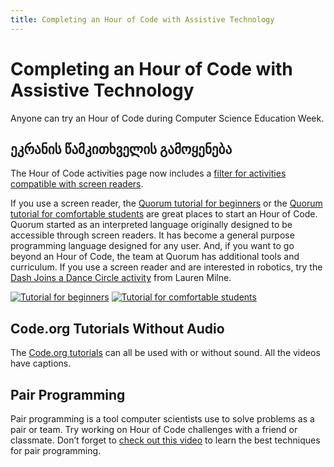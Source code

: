 ```yaml
---
title: Completing an Hour of Code with Assistive Technology
---
```


# Completing an Hour of Code with Assistive Technology

Anyone can try an Hour of Code during Computer Science Education Week.

## ეკრანის წამკითხველის გამოყენება

The Hour of Code activities page now includes a [filter for activities compatible with screen readers](https://hourofcode.com/us/learn?platform=screenreader).

If you use a screen reader, the [Quorum tutorial for beginners](https://quorumlanguage.com/hourofcode/astro1.html) or the [Quorum tutorial for comfortable students](https://quorumlanguage.com/hourofcode/part1.html) are great places to start an Hour of Code. Quorum started as an interpreted language originally designed to be accessible through screen readers. It has become a general purpose programming language designed for any user. And, if you want to go beyond an Hour of Code, the team at Quorum has additional tools and curriculum. If you use a screen reader and are interested in robotics, try the [Dash Joins a Dance Circle activity](https://milnel2.github.io/blocks4alliOS/danceCircle1.html) from Lauren Milne.

[![Tutorial for beginners](https://code.org/images/fill-480x360/tutorials/hoc2017/quorum_astronomy.jpg)](https://quorumlanguage.com/hourofcode/astro1.html) [![Tutorial for comfortable students](https://code.org/images/fill-480x360/quorum.jpg)](https://quorumlanguage.com/hourofcode/part1.html)

## Code.org Tutorials Without Audio

The [Code.org tutorials](https://studio.code.org/courses) can all be used with or without sound. All the videos have captions.

## Pair Programming

Pair programming is a tool computer scientists use to solve problems as a pair or team. Try working on Hour of Code challenges with a friend or classmate. Don’t forget to [check out this video](https://www.youtube.com/watch?v=vgkahOzFH2Q) to learn the best techniques for pair programming.